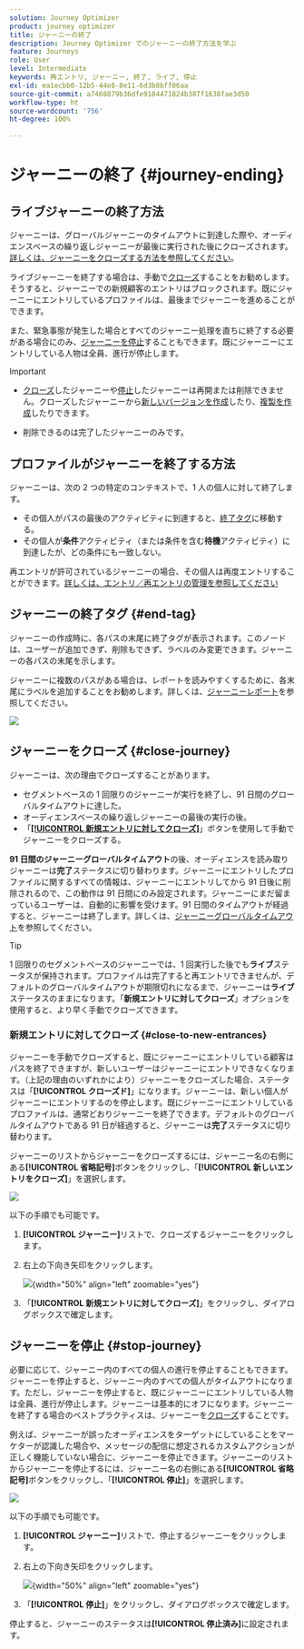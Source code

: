 ```yaml
---
solution: Journey Optimizer
product: journey optimizer
title: ジャーニーの終了
description: Journey Optimizer でのジャーニーの終了方法を学ぶ
feature: Journeys
role: User
level: Intermediate
keywords: 再エントリ, ジャーニー, 終了, ライブ, 停止
exl-id: ea1ecbb0-12b5-44e8-8e11-6d3b8bff06aa
source-git-commit: a7468879b36dfe9184471824b387f1638fae3d50
workflow-type: ht
source-wordcount: '756'
ht-degree: 100%

---
```


# ジャーニーの終了 {#journey-ending}

## ライブジャーニーの終了方法

ジャーニーは、グローバルジャーニーのタイムアウトに到達した際や、オーディエンスベースの繰り返しジャーニーが最後に実行された後にクローズされます。[詳しくは、ジャーニーをクローズする方法を参照してください](#close-journey)。

ライブジャーニーを終了する場合は、手動で[クローズ](#close-to-new-entrances)することをお勧めします。そうすると、ジャーニーでの新規顧客のエントリはブロックされます。既にジャーニーにエントリしているプロファイルは、最後までジャーニーを進めることができます。

また、緊急事態が発生した場合とすべてのジャーニー処理を直ちに終了する必要がある場合にのみ、[ジャーニーを停止](#stop-journey)することもできます。既にジャーニーにエントリしている人物は全員、進行が停止します。

>[!IMPORTANT]
>
>* [クローズ](#close-journey)したジャーニーや[停止](#stop-journey)したジャーニーは再開または削除できません。クローズしたジャーニーから[新しいバージョンを作成](publishing-the-journey.md#journey-versions-journey-versions)したり、[複製を作成](journey-ui.md#duplicate-a-journey-duplicate-a-journey)したりできます。
>
>* 削除できるのは完了したジャーニーのみです。

## プロファイルがジャーニーを終了する方法

ジャーニーは、次の 2 つの特定のコンテキストで、1 人の個人に対して終了します。

* その個人がパスの最後のアクティビティに到達すると、[終了タグ](#end-tag)に移動する。
* その個人が&#x200B;**条件**&#x200B;アクティビティ（または条件を含む&#x200B;**待機**&#x200B;アクティビティ）に到達したが、どの条件にも一致しない。

再エントリが許可されているジャーニーの場合、その個人は再度エントリすることができます。[詳しくは、エントリ／再エントリの管理を参照してください](../building-journeys/journey-properties.md#entrance)

## ジャーニーの終了タグ {#end-tag}

ジャーニーの作成時に、各パスの末尾に終了タグが表示されます。このノードは、ユーザーが追加できず、削除もできず、ラベルのみ変更できます。ジャーニーの各パスの末尾を示します。

ジャーニーに複数のパスがある場合は、レポートを読みやすくするために、各末尾にラベルを追加することをお勧めします。詳しくは、[ジャーニーレポート](../reports/live-report.md)を参照してください。

![](assets/journey-end.png)

## ジャーニーをクローズ {#close-journey}

ジャーニーは、次の理由でクローズすることがあります。

* セグメントベースの 1 回限りのジャーニーが実行を終了し、91 日間のグローバルタイムアウトに達した。
* オーディエンスベースの繰り返しジャーニーの最後の実行の後。
* 「[**[!UICONTROL 新規エントリに対してクローズ]**](#close-to-new-entrances)」ボタンを使用して手動でジャーニーをクローズする。

**91 日間のジャーニーグローバルタイムアウト**&#x200B;の後、オーディエンスを読み取りジャーニーは&#x200B;**完了**&#x200B;ステータスに切り替わります。ジャーニーにエントリしたプロファイルに関するすべての情報は、ジャーニーにエントリしてから 91 日後に削除されるので、この動作は 91 日間にのみ設定されます。ジャーニーにまだ留まっているユーザーは、自動的に影響を受けます。91 日間のタイムアウトが経過すると、ジャーニーは終了します。詳しくは、[ジャーニーグローバルタイムアウト](../building-journeys/journey-properties.md#global_timeout)を参照してください。

>[!TIP]
>
>1 回限りのセグメントベースのジャーニーでは、1 回実行した後でも&#x200B;**ライブ**&#x200B;ステータスが保持されます。プロファイルは完了すると再エントリできませんが、デフォルトのグローバルタイムアウトが期限切れになるまで、ジャーニーは&#x200B;**ライブ**&#x200B;ステータスのままになります。「**新規エントリに対してクローズ**」オプションを使用すると、より早く手動でクローズできます。

### 新規エントリに対してクローズ {#close-to-new-entrances}

ジャーニーを手動でクローズすると、既にジャーニーにエントリしている顧客はパスを終了できますが、新しいユーザーはジャーニーにエントリできなくなります。（上記の理由のいずれかにより）ジャーニーをクローズした場合、ステータスは「**[!UICONTROL クローズド]**」になります。ジャーニーは、新しい個人がジャーニーにエントリするのを停止します。既にジャーニーにエントリしているプロファイルは、通常どおりジャーニーを終了できます。デフォルトのグローバルタイムアウトである 91 日が経過すると、ジャーニーは&#x200B;**完了**&#x200B;ステータスに切り替わります。

ジャーニーのリストからジャーニーをクローズするには、ジャーニー名の右側にある&#x200B;**[!UICONTROL 省略記号]**&#x200B;ボタンをクリックし、「**[!UICONTROL 新しいエントリをクローズ]**」を選択します。

![](assets/journey-finish-quick-action.png)

以下の手順でも可能です。

1. **[!UICONTROL ジャーニー]**&#x200B;リストで、クローズするジャーニーをクリックします。
1. 右上の下向き矢印をクリックします。

   ![](assets/finish_drop_down_list.png){width="50%" align="left" zoomable="yes"}

1. 「**[!UICONTROL 新規エントリに対してクローズ]**」をクリックし、ダイアログボックスで確定します。




## ジャーニーを停止 {#stop-journey}

必要に応じて、ジャーニー内のすべての個人の進行を停止することもできます。ジャーニーを停止すると、ジャーニー内のすべての個人がタイムアウトになります。ただし、ジャーニーを停止すると、既にジャーニーにエントリしている人物は全員、進行が停止します。ジャーニーは基本的にオフになります。ジャーニーを終了する場合のベストプラクティスは、ジャーニーを[クローズ](#close-journey)することです。


例えば、ジャーニーが誤ったオーディエンスをターゲットにしていることをマーケターが認識した場合や、メッセージの配信に想定されるカスタムアクションが正しく機能していない場合に、ジャーニーを停止できます。ジャーニーのリストからジャーニーを停止するには、ジャーニー名の右側にある&#x200B;**[!UICONTROL 省略記号]**&#x200B;ボタンをクリックし、「**[!UICONTROL 停止]**」を選択します。

![](assets/journey-finish-quick-action.png)

以下の手順でも可能です。

1. **[!UICONTROL ジャーニー]**&#x200B;リストで、停止するジャーニーをクリックします。
1. 右上の下向き矢印をクリックします。

   ![](assets/finish_drop_down_list2.png){width="50%" align="left" zoomable="yes"}

1. 「**[!UICONTROL 停止]**」をクリックし、ダイアログボックスで確定します。

停止すると、ジャーニーのステータスは&#x200B;**[!UICONTROL 停止済み]**&#x200B;に設定されます。
